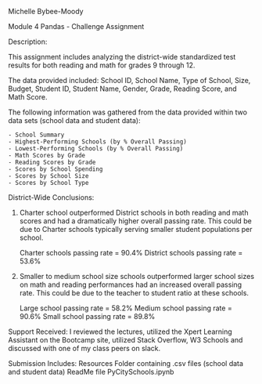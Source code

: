 Michelle Bybee-Moody 

Module 4 
Pandas - Challenge Assignment

Description:

This assignment includes analyzing the district-wide standardized test results for both reading and math for grades 9 through 12. 

The data provided included: School ID, School Name, Type of School, Size, Budget, Student ID, Student Name, Gender, Grade, Reading Score, and Math Score. 

The following information was gathered from the data provided within two data sets (school data and student data):
    
    - School Summary
    - Highest-Performing Schools (by % Overall Passing)
    - Lowest-Performing Schools (by % Overall Passing)
    - Math Scores by Grade
    - Reading Scores by Grade
    - Scores by School Spending
    - Scores by School Size
    - Scores by School Type
    
District-Wide Conclusions:

1. Charter school outperformed District schools in both reading and math scores and had a dramatically higher overall passing rate. This could be due to Charter schools typically serving smaller student populations per school. 

    Charter schools passing rate = 90.4%
    District schools passing rate = 53.6%
    
2. Smaller to medium school size schools outperformed larger school sizes on math and reading performances had an increased overall passing rate. This could be due to the teacher to student ratio at these schools.

    Large school passing rate = 58.2%
    Medium school passing rate = 90.6%
    Small school passing rate = 89.8%

Support Received:
I reviewed the lectures, utilized the Xpert Learning Assistant on the Bootcamp site, utilized Stack Overflow, W3 Schools and discussed with one of my class  peers on slack.

Submission Includes:
Resources Folder containing .csv files (school data and student data)
ReadMe file
PyCitySchools.ipynb
